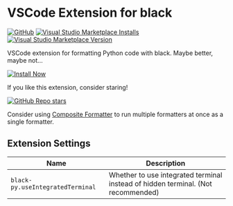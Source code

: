# VSCode Extension for black

[![GitHub](https://img.shields.io/github/license/34j/vscode-black?logo=github&logoColor=%23181717)](https://github.com/34j/vscode-black)
[![Visual Studio Marketplace Installs](https://img.shields.io/visual-studio-marketplace/i/mikoz.black-py?logo=visual-studio-code&logoColor=%23007ACC)](https://marketplace.visualstudio.com/items?itemName=mikoz.black-py)
[![Visual Studio Marketplace Version](https://img.shields.io/visual-studio-marketplace/v/mikoz.black-py)](https://marketplace.visualstudio.com/items?itemName=mikoz.black-py)

VSCode extension for formatting Python code with black. Maybe better, maybe not...

[![Install Now](https://img.shields.io/badge/-Install%20Now-107C10?style=for-the-badge&logo=visualstudiocode)](https://marketplace.visualstudio.com/items?itemName=mikoz.black-py)

If you like this extension, consider staring!

[![GitHub Repo stars](https://img.shields.io/github/stars/34j/vscode-black?style=social)](https://github.com/34j/vscode-black)

Consider using [Composite Formatter](https://marketplace.visualstudio.com/items?itemName=mikoz.composite-formatter) to run multiple formatters at once as a single formatter.

## Extension Settings

|Name|Description|
|----|-----------|
| `black-py.useIntegratedTerminal`| Whether to use integrated terminal instead of hidden terminal. (Not recommended)|

<!--## Known Issues-->
